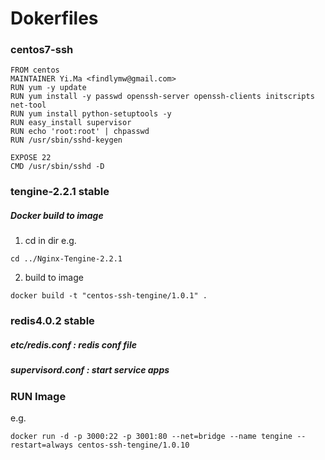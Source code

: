 # Dokerfiles
### centos7-ssh
~~~
FROM centos
MAINTAINER Yi.Ma <findlymw@gmail.com>
RUN yum -y update
RUN yum install -y passwd openssh-server openssh-clients initscripts net-tool
RUN yum install python-setuptools -y
RUN easy_install supervisor
RUN echo 'root:root' | chpasswd
RUN /usr/sbin/sshd-keygen

EXPOSE 22
CMD /usr/sbin/sshd -D
~~~

### tengine-2.2.1 stable
##### Docker build to image
1. cd in dir e.g. 
~~~
cd ../Nginx-Tengine-2.2.1
~~~
2. build to image
~~~
docker build -t "centos-ssh-tengine/1.0.1" .
~~~

### redis4.0.2 stable

##### etc/redis.conf : redis conf file

##### supervisord.conf : start service apps





### RUN Image
e.g.
~~~
docker run -d -p 3000:22 -p 3001:80 --net=bridge --name tengine --restart=always centos-ssh-tengine/1.0.10
~~~

